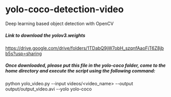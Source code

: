 # yolo-coco-detection-video
Deep learning based object detection with OpenCV


##### Link to download the yolov3.weights
https://drive.google.com/drive/folders/1TDabQ9jW7obH_szqnfAaoFjT6Z8jbb5s?usp=sharing

##### Once downloaded, please put this file in the yolo-coco folder, come to the home directory and execute the script using the following command:
python yolo_video.py --input videos/<video_name> --output output/output_video.avi --yolo yolo-coco
